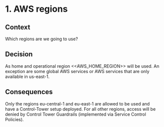 # 1. AWS regions
[//]: # (TODO: Adapt or delete this ADR to your needs.)

## Context

Which regions are we going to use?

## Decision

As home and operational region <<AWS_HOME_REGION>> will be used.
An exception are some global AWS services or AWS services that are only available in us-east-1.

## Consequences

Only the regions eu-central-1 and eu-east-1 are allowed to be used and have a Control-Tower setup deployed.
For all other regions, access will be denied by Control Tower Guardrails (implemented via Service Control Policies).
